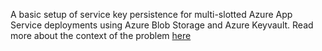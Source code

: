 A basic setup of service key persistence for multi-slotted Azure App Service deployments using Azure Blob Storage and Azure Keyvault. Read more about the context of the problem [here](INSERTLINKHERE)
